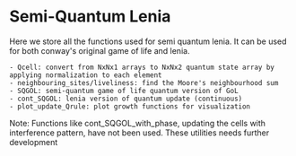 # Semi-Quantum Lenia

Here we store all the functions used for semi quantum lenia.
It can be used for both conway's original game of life and lenia.

    - Qcell: convert from NxNx1 arrays to NxNx2 quantum state array by applying normalization to each element
    - neighbouring_sites/liveliness: find the Moore's neighbourhood sum
    - SQGOL: semi-quantum game of life quantum version of GoL
    - cont_SQGOL: lenia version of quantum update (continuous)
    - plot_update_Qrule: plot growth functions for visualization

Note: Functions like cont_SQGOL_with_phase, updating the cells with interference pattern, have not been used.
These utilities needs further development